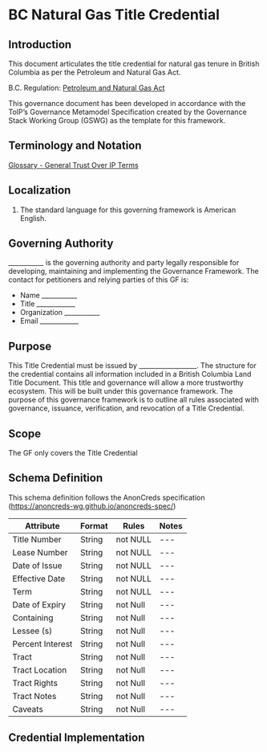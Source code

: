 # BC Natural Gas Title Credential

## Introduction
This document articulates the title credential for natural gas tenure in British Columbia as per the Petroleum and Natural Gas Act.

B.C. Regulation: [Petroleum and Natural Gas Act](https://www.bclaws.gov.bc.ca/civix/document/id/complete/statreg/96361_01)

This governance document has been developed in accordance with the ToIP’s Governance Metamodel Specification created by the Governance Stack Working Group (GSWG) as the template for this framework.

## Terminology and Notation

[Glossary - General Trust Over IP Terms](https://trustoverip.github.io/toip/glossary)

## Localization

1.	The standard language for this governing framework is American English.
 
## Governing Authority

___________ is the governing authority and party legally responsible for developing, maintaining and implementing the Governance Framework.
The contact for petitioners and relying parties of this GF is:
* 	Name ___________
* 	Title ____________
* 	Organization ___________
* 	Email ____________

## Purpose

This Title Credential must be issued by __________________. The structure for the credential contains all information included in a British Columbia Land Title Document. This title and governance will allow a more trustworthy ecosystem. This will be built under this governance framework. The purpose of this governance framework is to outline all rules associated with governance, issuance, verification, and revocation of a Title Credential.  

## Scope

The GF only covers the Title Credential

## Schema Definition

This schema definition follows the AnonCreds specification (https://anoncreds-wg.github.io/anoncreds-spec/)

Attribute | Format | Rules | Notes	
--- | --- | --- | --- |
Title Number | String  | not NULL | ---
Lease Number | String  | not NULL | ---
Date of Issue | String | not NULL| ---
Effective Date | String | not NULL | ---
Term | String | not NULL | ---
Date of Expiry | String | not Null | ---
Containing | String | not Null | ---
Lessee (s) | String | not Null | ---
Percent Interest | String | not Null | ---
Tract | String | not Null | ---
Tract Location | String | not Null | ---
Tract Rights | String | not Null | ---
Tract Notes | String | not Null | ---
Caveats | String | not Null | ---



## Credential Implementation



